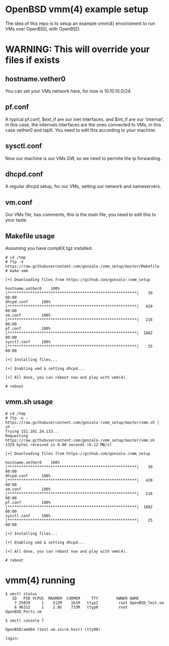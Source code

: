# OpenBSD vmm(4) example setup

The idea of this repo is to setup an example vmm(4) envorioment to run VMs over OpenBSD, with OpenBSD.

# WARNING: This will override your files if exists

## hostname.vether0

You can set your VMs network here, for now is 10.10.10.0/24

## pf.conf

A typical pf.conf, $ext_if are our inet interfaces, and $int_if are our 'internal', in this case, the
internals interfaces are the ones connected to VMs, in this case vether0 and tapX. You need to edit this
according to your machine.

## sysctl.conf

Now our machine is our VMs GW, so we need to permite the ip forwarding.

## dhcpd.conf

A regular dhcpd setup, for our VMs, setting our network and nameservers.

## vm.conf

Our VMs file, has comments, this is the main file, you need to edit this to your taste.

## Makefile usage

Assuming you have comp6X.tgz installed.

```
# cd /tmp
# ftp -V https://raw.githubusercontent.com/gonzalo-/vmm_setup/master/Makefile
# make vmm

[+] Downloading files from https://github.com/gonzalo-/vmm_setup

hostname.vether0	100% |*********************************************************|    39       00:00
dhcpd.conf		100% |*********************************************************|   420       00:00
vm.conf			100% |*********************************************************|   216       00:00
pf.conf			100% |*********************************************************|  1882       00:00
sysctl.conf		100% |*********************************************************|    25       00:00

[+] Installing files...

[+] Enabling vmd & setting dhcpd...

[+] All done, you can reboot now and play with vmm(4).

# reboot
```

## vmm.sh usage

```
# cd /tmp
# ftp -o - https://raw.githubusercontent.com/gonzalo-/vmm_setup/master/vmm.sh | sh -
Trying 151.101.24.133...
Requesting https://raw.githubusercontent.com/gonzalo-/vmm_setup/master/vmm.sh
1329 bytes received in 0.00 seconds (6.12 MB/s)

[+] Downloading files from https://github.com/gonzalo-/vmm_setup

hostname.vether0	100% |*********************************************************|    39       00:00
dhcpd.conf		100% |*********************************************************|   420       00:00
vm.conf			100% |*********************************************************|   216       00:00
pf.conf			100% |*********************************************************|  1882       00:00
sysctl.conf		100% |*********************************************************|    25       00:00

[+] Installing files...

[+] Enabling vmd & setting dhcpd...

[+] All done, you can reboot now and play with vmm(4).

# reboot
```

# vmm(4) running
```
$ vmctl status                                                                                                                                
   ID   PID VCPUS  MAXMEM  CURMEM     TTY        OWNER NAME
    7 25839     1    512M    161M   ttyp1         root OpenBSD_Test.vm
    6 96312     1    2.0G    733M   ttyp0         root OpenBSD_Ports.vm
```

```
$ vmctl console 7

OpenBSD/amd64 (test.vm.incre.host) (tty00)

login:
```
